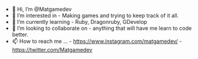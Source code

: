 - 👋 Hi, I’m @Matgamedev
- 👀 I’m interested in
        - Making games and trying to keep track of it all.
- 🌱 I’m currently learning
        - Ruby, Dragonruby, GDevelop
- 💞️ I’m looking to collaborate on
        - anything that will have me learn to code better. 
- 📫 How to reach me ... 
        - https://www.instagram.com/matgamedev/
        - https://twitter.com/Matgamedev

<!---
Matgamedev/Matgamedev is a ✨ special ✨ repository because its `README.md` (this file) appears on your GitHub profile.
You can click the Preview link to take a look at your changes.
--->
